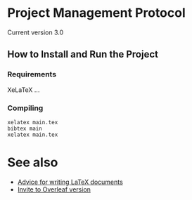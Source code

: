 # Project Management Protocol 

Current version 3.0

## How to Install and Run the Project

### Requirements
XeLaTeX
...

### Compiling
```
xelatex main.tex 
bibtex main
xelatex main.tex 
```

# See also
* [Advice for writing LaTeX documents](https://github.com/dspinellis/latex-advice)
* [Invite to Overleaf version](https://www.overleaf.com/5223552267hnzpyzppbgxx#cae378)
